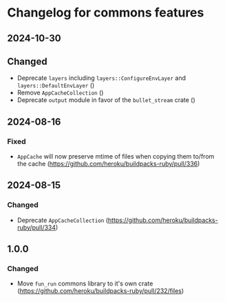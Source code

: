 # Changelog for commons features

## 2024-10-30

## Changed

- Deprecate `layers` including `layers::ConfigureEnvLayer` and `layers::DefaultEnvLayer` ()
- Remove `AppCacheCollection` ()
- Deprecate `output` module in favor of the `bullet_stream` crate ()

## 2024-08-16

### Fixed

- `AppCache` will now preserve mtime of files when copying them to/from the cache (https://github.com/heroku/buildpacks-ruby/pull/336)

## 2024-08-15

### Changed

- Deprecate `AppCacheCollection` (https://github.com/heroku/buildpacks-ruby/pull/334)

## 1.0.0

### Changed

- Move `fun_run` commons library to it's own crate (https://github.com/heroku/buildpacks-ruby/pull/232/files)
